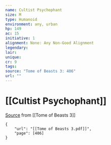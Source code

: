 ```yaml
---
name: Cultist Psychophant
size: M
type: Humanoid
environment: any, urban
hp: 149
ac: 15
initiative: 1
alignment: None: Any Non-Good Alignment
legendary: 
lair: 
unique: 
cr: 9
tags: 
source: "Tome of Beasts 3: 406"
url: ""
---
```

# [[Cultist Psychophant]]

[Source](zotero://open-pdf/library/items/BLGR9HVR?page=406) from [[Tome of Beasts 3]]

```pdf
{
	"url": "[[Tome of Beasts 3.pdf]]",
	"page": [406]
}
```

